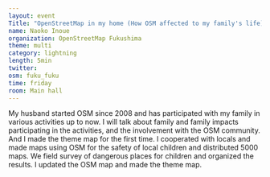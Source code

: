 ```yaml
---
layout: event
Title: "OpenStreetMap in my home (How OSM affected to my family's life)"
name: Naoko Inoue
organization: OpenStreetMap Fukushima
theme: multi
category: lightning
length: 5min
twitter:
osm: fuku_fuku
time: friday
room: Main hall
---
```

My husband started OSM since 2008 and has participated with my family in various activities up to now. I will talk about family and family impacts participating in the activities, and the involvement with the OSM community. And I made the theme map for the first time.
I cooperated with locals and made maps using OSM for the safety of local children and distributed 5000 maps. We field survey of dangerous places for children and organized the results. I updated the OSM map and made the theme map.
